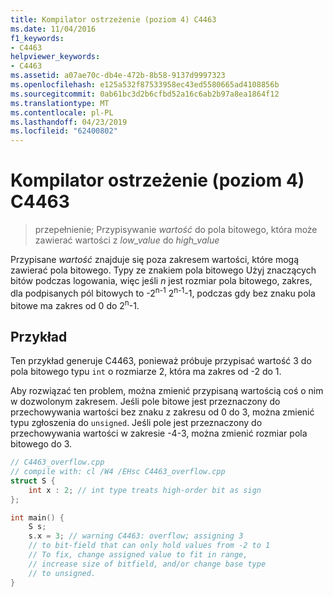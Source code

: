 ```yaml
---
title: Kompilator ostrzeżenie (poziom 4) C4463
ms.date: 11/04/2016
f1_keywords:
- C4463
helpviewer_keywords:
- C4463
ms.assetid: a07ae70c-db4e-472b-8b58-9137d9997323
ms.openlocfilehash: e125a532f87533958ec43ed5580665ad4108856b
ms.sourcegitcommit: 0ab61bc3d2b6cfbd52a16c6ab2b97a8ea1864f12
ms.translationtype: MT
ms.contentlocale: pl-PL
ms.lasthandoff: 04/23/2019
ms.locfileid: "62400802"
---
```

# <a name="compiler-warning-level-4-c4463"></a>Kompilator ostrzeżenie (poziom 4) C4463

> przepełnienie; Przypisywanie *wartość* do pola bitowego, która może zawierać wartości z *low_value* do *high_value*

Przypisane *wartość* znajduje się poza zakresem wartości, które mogą zawierać pola bitowego. Typy ze znakiem pola bitowego Użyj znaczących bitów podczas logowania, więc jeśli *n* jest rozmiar pola bitowego, zakres, dla podpisanych pól bitowych to -2<sup>n-1</sup> 2<sup>n-1</sup>-1, podczas gdy bez znaku pola bitowe ma zakres od 0 do 2<sup>n</sup>-1.

## <a name="example"></a>Przykład

Ten przykład generuje C4463, ponieważ próbuje przypisać wartość 3 do pola bitowego typu `int` o rozmiarze 2, która ma zakres od -2 do 1.

Aby rozwiązać ten problem, można zmienić przypisaną wartością coś o nim w dozwolonym zakresem. Jeśli pole bitowe jest przeznaczony do przechowywania wartości bez znaku z zakresu od 0 do 3, można zmienić typu zgłoszenia do `unsigned`. Jeśli pole jest przeznaczony do przechowywania wartości w zakresie -4-3, można zmienić rozmiar pola bitowego do 3.

```cpp
// C4463_overflow.cpp
// compile with: cl /W4 /EHsc C4463_overflow.cpp
struct S {
    int x : 2; // int type treats high-order bit as sign
};

int main() {
    S s;
    s.x = 3; // warning C4463: overflow; assigning 3
    // to bit-field that can only hold values from -2 to 1
    // To fix, change assigned value to fit in range,
    // increase size of bitfield, and/or change base type
    // to unsigned.
}
```
